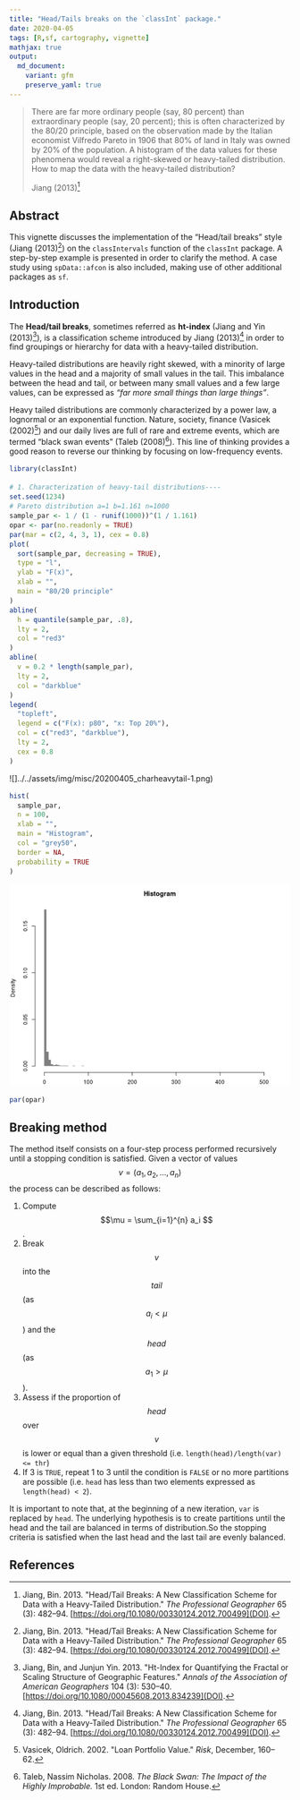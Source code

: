 ```yaml
---
title: "Head/Tails breaks on the `classInt` package."
date: 2020-04-05
tags: [R,sf, cartography, vignette]
mathjax: true
output: 
  md_document:
    variant: gfm
    preserve_yaml: true
---
```


<blockquote class="blockquote">

<p>

There are far more ordinary people (say, 80 percent) than extraordinary
people (say, 20 percent); this is often characterized by the 80/20
principle, based on the observation made by the Italian economist
Vilfredo Pareto in 1906 that 80% of land in Italy was owned by 20% of
the population. A histogram of the data values for these phenomena would
reveal a right-skewed or heavy-tailed distribution. How to map the data
with the heavy-tailed distribution?

</p>

<footer class="blockquote-footer" markdown="1">

Jiang (2013)[^1]

</footer>

</blockquote>

## Abstract

This vignette discusses the implementation of the “Head/tail breaks”
style (Jiang (2013)[^1]) on the `classIntervals` function of the
`classInt` package. A step-by-step example is presented in order to
clarify the method. A case study using `spData::afcon` is also included,
making use of other additional packages as `sf`.

## Introduction

The **Head/tail breaks**, sometimes referred as **ht-index** (Jiang and
Yin (2013)[^2]), is a classification scheme introduced by Jiang
(2013)[^1] in order to find groupings or hierarchy for data with a
heavy-tailed distribution.

Heavy-tailed distributions are heavily right skewed, with a minority of
large values in the head and a majority of small values in the tail.
This imbalance between the head and tail, or between many small values
and a few large values, can be expressed as *“far more small things than
large things”*.

Heavy tailed distributions are commonly characterized by a power law, a
lognormal or an exponential function. Nature, society, finance (Vasicek
(2002)[^3]) and our daily lives are full of rare and extreme events,
which are termed “black swan events” (Taleb (2008)[^4]). This line of
thinking provides a good reason to reverse our thinking by focusing on
low-frequency events.

``` r
library(classInt)

# 1. Characterization of heavy-tail distributions----
set.seed(1234)
# Pareto distribution a=1 b=1.161 n=1000
sample_par <- 1 / (1 - runif(1000))^(1 / 1.161)
opar <- par(no.readonly = TRUE)
par(mar = c(2, 4, 3, 1), cex = 0.8)
plot(
  sort(sample_par, decreasing = TRUE),
  type = "l",
  ylab = "F(x)",
  xlab = "",
  main = "80/20 principle"
)
abline(
  h = quantile(sample_par, .8),
  lty = 2,
  col = "red3"
)
abline(
  v = 0.2 * length(sample_par),
  lty = 2,
  col = "darkblue"
)
legend(
  "topleft",
  legend = c("F(x): p80", "x: Top 20%"),
  col = c("red3", "darkblue"),
  lty = 2,
  cex = 0.8
)
```

![]../../assets/img/misc/20200405_charheavytail-1.png)<!-- -->

``` r
hist(
  sample_par,
  n = 100,
  xlab = "",
  main = "Histogram",
  col = "grey50",
  border = NA,
  probability = TRUE
)
```

![](../../assets/img/misc/20200405_charheavytail-2.png)<!-- -->

``` r
par(opar)
```

## Breaking method

The method itself consists on a four-step process performed recursively until a stopping condition is satisfied. Given a vector of values $$v = (a_1, a_2, ..., a_n) $$ the process can be described as follows:

1. Compute $$\mu = \sum_{i=1}^{n} a_i $$.
2. Break $$v$$ into the $$tail$$ (as $$a_i \lt \mu$$) and the $$head$$ (as $$ a_1 \gt \mu $$).
3. Assess if the proportion of $$head$$ over $$v$$ is lower or equal than a given threshold (i.e. `length(head)/length(var) <= thr`)
4. If 3 is `TRUE`, repeat 1 to 3 until the condition is `FALSE` or no more partitions are possible (i.e. `head` has less than two elements expressed as `length(head) < 2`). 

It is important to note that, at the beginning of a new iteration, `var` is replaced by `head`. The underlying hypothesis is to create partitions until the head and the tail are balanced in terms of distribution.So the stopping criteria is satisfied when the last head and the last tail are evenly balanced. 


## References

[^1]: Jiang, Bin. 2013. "Head/Tail Breaks: A New Classification Scheme for Data with a Heavy-Tailed Distribution." *The Professional Geographer* 65 (3): 482–94. [https://doi.org/10.1080/00330124.2012.700499](DOI).
[^2]: Jiang, Bin, and Junjun Yin. 2013. "Ht-Index for Quantifying the Fractal or Scaling Structure of Geographic Features." *Annals of the Association of American Geographers* 104 (3): 530–40. [https://doi.org/10.1080/00045608.2013.834239](DOI).
[^3]: Vasicek, Oldrich. 2002. "Loan Portfolio Value." *Risk*, December, 160–62.
[^4]: Taleb, Nassim Nicholas. 2008. *The Black Swan: The Impact of the Highly Improbable.* 1st ed. London: Random House.